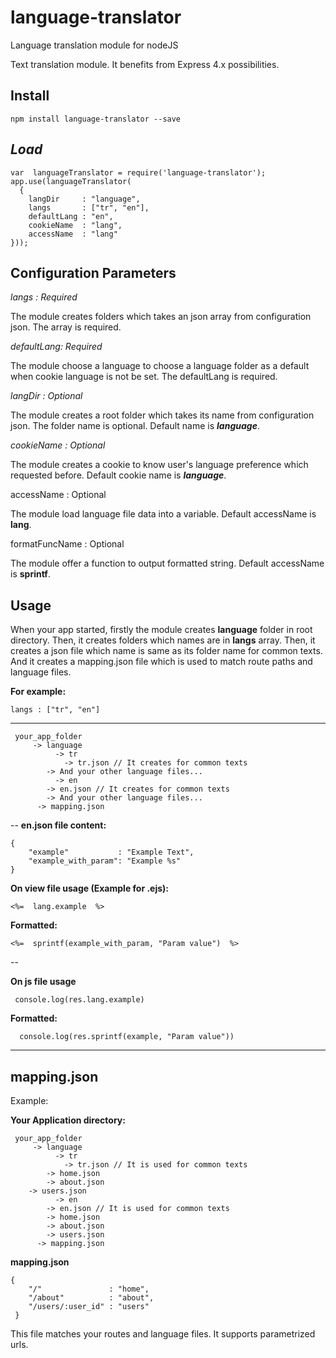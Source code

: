 
# language-translator
Language translation module for nodeJS


Text translation module. It benefits from Express 4.x possibilities.

## **Install**

    npm install language-translator --save


## *Load*

    var  languageTranslator = require('language-translator');
    app.use(languageTranslator(
      {
        langDir     : "language",
        langs       : ["tr", "en"],
        defaultLang : "en",
        cookieName  : "lang",
        accessName  : "lang"
    }));




## Configuration Parameters

*langs : Required*

The module creates folders which takes an json array from configuration json. The array is required.


*defaultLang: Required*

The module choose a language to choose a language folder as a default when cookie language is not be set. The defaultLang is required.


*langDir : Optional*

The module creates a root folder which takes its name from configuration json. The folder name is optional. Default name is ***language***.

*cookieName : Optional*

The module creates a cookie to know user's language preference which requested before. Default cookie name is ***language***.

accessName : Optional

The module load language file data into a variable. Default accessName is **lang**.


formatFuncName : Optional

The module offer a function to output formatted string.  Default accessName is **sprintf**.


## Usage

When your app started, firstly the module creates **language** folder in root directory. Then, it creates folders which names are in **langs** array.  Then, it creates a json file which name is same as its folder name for common texts. And it creates a mapping.json file which is used to match route paths and language files.

**For example:**

    langs : ["tr", "en"]


 ---

     your_app_folder
         -> language
    	      -> tr
    	        -> tr.json // It creates for common texts
    		-> And your other language files...
    	      -> en
    		-> en.json // It creates for common texts
    		-> And your other language files...
	      -> mapping.json


--
**en.json file content:**

    {
    	"example" 			: "Example Text",
    	"example_with_param": "Example %s"
    }

**On view file usage (Example for .ejs):**

    <%=  lang.example  %>

**Formatted:**

    <%=  sprintf(example_with_param, "Param value")  %>

--

**On js file usage**

     console.log(res.lang.example)

**Formatted:**


      console.log(res.sprintf(example, "Param value"))

---


## mapping.json

Example:

**Your Application directory:**

     your_app_folder
         -> language
    	      -> tr
    	        -> tr.json // It is used for common texts
    		-> home.json
    		-> about.json
		-> users.json
    	      -> en
			-> en.json // It is used for common texts
			-> home.json
			-> about.json
			-> users.json   
	      -> mapping.json


**mapping.json**

    {
    	"/" 	 		  : "home",
    	"/about" 		  : "about",
    	"/users/:user_id" : "users"
     }

This file matches your routes and language files. It supports parametrized urls.
